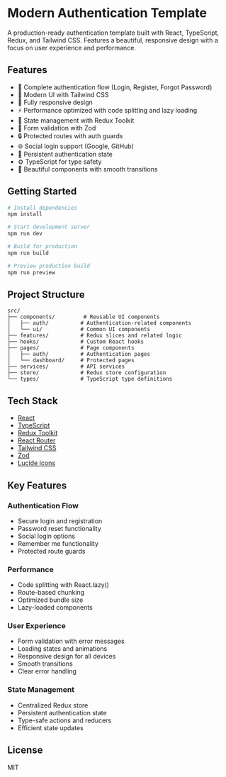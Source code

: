 # Modern Authentication Template

A production-ready authentication template built with React, TypeScript, Redux, and Tailwind CSS. Features a beautiful, responsive design with a focus on user experience and performance.

## Features

- 🔐 Complete authentication flow (Login, Register, Forgot Password)
- 🎨 Modern UI with Tailwind CSS
- 📱 Fully responsive design
- ⚡ Performance optimized with code splitting and lazy loading
- 🔄 State management with Redux Toolkit
- 🎯 Form validation with Zod
- 🔒 Protected routes with auth guards
- 🌐 Social login support (Google, GitHub)
- 💾 Persistent authentication state
- ⚙️ TypeScript for type safety
- 🎁 Beautiful components with smooth transitions

## Getting Started

```bash
# Install dependencies
npm install

# Start development server
npm run dev

# Build for production
npm run build

# Preview production build
npm run preview
```

## Project Structure

```
src/
├── components/         # Reusable UI components
│   ├── auth/          # Authentication-related components
│   └── ui/            # Common UI components
├── features/          # Redux slices and related logic
├── hooks/             # Custom React hooks
├── pages/             # Page components
│   ├── auth/          # Authentication pages
│   └── dashboard/     # Protected pages
├── services/          # API services
├── store/             # Redux store configuration
└── types/             # TypeScript type definitions
```

## Tech Stack

- [React](https://reactjs.org/)
- [TypeScript](https://www.typescriptlang.org/)
- [Redux Toolkit](https://redux-toolkit.js.org/)
- [React Router](https://reactrouter.com/)
- [Tailwind CSS](https://tailwindcss.com/)
- [Zod](https://github.com/colinhacks/zod)
- [Lucide Icons](https://lucide.dev/)

## Key Features

### Authentication Flow
- Secure login and registration
- Password reset functionality
- Social login options
- Remember me functionality
- Protected route guards

### Performance
- Code splitting with React.lazy()
- Route-based chunking
- Optimized bundle size
- Lazy-loaded components

### User Experience
- Form validation with error messages
- Loading states and animations
- Responsive design for all devices
- Smooth transitions
- Clear error handling

### State Management
- Centralized Redux store
- Persistent authentication state
- Type-safe actions and reducers
- Efficient state updates

## License

MIT
